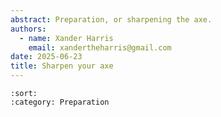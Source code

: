 ```yaml
---
abstract: Preparation, or sharpening the axe.
authors:
  - name: Xander Harris
    email: xandertheharris@gmail.com
date: 2025-06-23
title: Sharpen your axe
---
```


```{postlist}
:sort:
:category: Preparation
```
